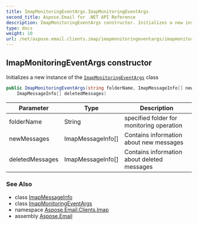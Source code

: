 ```yaml
---
title: ImapMonitoringEventArgs.ImapMonitoringEventArgs
second_title: Aspose.Email for .NET API Reference
description: ImapMonitoringEventArgs constructor. Initializes a new instance of the ImapMonitoringEventArgs class
type: docs
weight: 10
url: /net/aspose.email.clients.imap/imapmonitoringeventargs/imapmonitoringeventargs/
---
```

## ImapMonitoringEventArgs constructor

Initializes a new instance of the [`ImapMonitoringEventArgs`](../) class

```csharp
public ImapMonitoringEventArgs(string folderName, ImapMessageInfo[] newMessages, 
    ImapMessageInfo[] deletedMessages)
```

| Parameter | Type | Description |
| --- | --- | --- |
| folderName | String | specified folder for monitoring operation |
| newMessages | ImapMessageInfo[] | Contains information about new messages |
| deletedMessages | ImapMessageInfo[] | Contains information about deleted messages |

### See Also

* class [ImapMessageInfo](../../imapmessageinfo/)
* class [ImapMonitoringEventArgs](../)
* namespace [Aspose.Email.Clients.Imap](../../imapmonitoringeventargs/)
* assembly [Aspose.Email](../../../)


